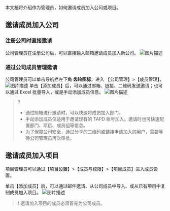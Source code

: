 
本文档将介绍作为管理员，如何邀请成员加入公司或项目。


## 邀请成员加入公司

### 注册公司时直接邀请

公司管理员在注册公司后，可以直接输入邮箱邀请成员加入新公司。
![图片描述](https://main.qcloudimg.com/raw/bcd763076f56f22b67e7abbb60931886.png)

 

### 通过公司成员管理邀请

公司管理员可以单击导航栏左下角 **齿轮图标**，进入 【公司管理】>【成员管理】。
![图片描述](https://main.qcloudimg.com/raw/d03fd50fdc20c74b651029dc8b54285d.png)
单击【添加成员】后，可以通过邮箱、链接、二维码发送邀请；也可以通过 Excel 批量导入，或是手动添加成员信息。
![图片描述](https://main.qcloudimg.com/raw/5f70b7a3bf1a1a1676299243fa0d6c14.png)

> ?
> - 通过邮箱进行邀请时，可以快速将成员加入部门。
> - 手动添加成员仅适用于邀请现有的 TAPD 账号加入。邀请时也可快速配置部门、项目、成员组等信息。
> - 为了保障公司安全，通过分享的二维码或链接申请加入的用户，需要等待公司管理员再次审批。


 

## 邀请成员加入项目

项目管理员可以通过【项目设置】>【成员与权限】>【项目成员】进入成员设置。

单击【添加成员】后，可以通过邮件邀请、从公司成员中导入、或从已有项目中复制成员加入项目。
![图片描述](https://main.qcloudimg.com/raw/dd6ca626056694c607221dbff4a25616.png)

> ! 邀请加入项目的成员必须首先为公司成员。
